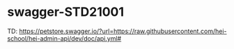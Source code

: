 # swagger-STD21001
TD: https://petstore.swagger.io/?url=https://raw.githubusercontent.com/hei-school/hei-admin-api/dev/doc/api.yml#
